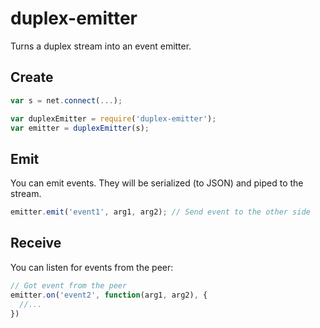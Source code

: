 # duplex-emitter

Turns a duplex stream into an event emitter.


## Create

```javascript
var s = net.connect(...);

var duplexEmitter = require('duplex-emitter');
var emitter = duplexEmitter(s);
```

## Emit

You can emit events. They will be serialized (to JSON) and piped to the stream.

```javascript
emitter.emit('event1', arg1, arg2); // Send event to the other side
```

## Receive

You can listen for events from the peer:

```javascript
// Got event from the peer
emitter.on('event2', function(arg1, arg2), {
  //...
})
```